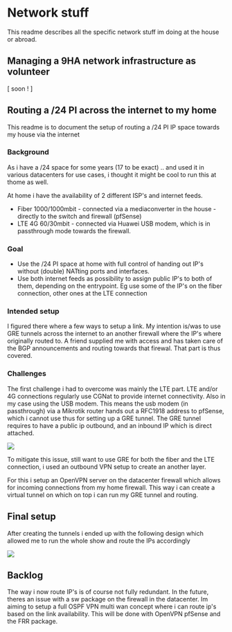 # Network stuff

This readme describes all the specific network stuff im doing at the house or abroad.

## Managing a 9HA network infrastructure as volunteer

[ soon ! ]

## Routing a /24 PI across the internet to my home

This readme is to document the setup of routing a /24 PI IP space towards my house via the internet

### Background

As i have a /24 space for some years (17 to be exact) .. and used it in various datacenters for use cases, i thought it might be cool to run this at thome as well. 

At home i have the availability of 2 different ISP's and internet feeds.

- Fiber 1000/1000mbit - connected via a mediaconverter in the house - directly to the switch and firewall (pfSense) 
- LTE 4G 60/30mbit - connected via Huawei USB modem, which is in passthrough mode towards the firewall.

### Goal

- Use the /24 PI space at home with full control of handing out IP's without (double) NATting ports and interfaces.
- Use both internet feeds as possibility to assign public IP's to both of them, depending on the entrypoint. Eg use some of the IP's on the fiber connection, other ones at the LTE connection

### Intended setup

I figured there where a few ways to setup a link. My intention is/was to use GRE tunnels across the internet to an another firewall where the IP's where originally routed to. A friend supplied me with access and has taken care of the BGP announcements and routing towards that firewal. That part is thus covered.

### Challenges

The first challenge i had to overcome was mainly the LTE part. LTE and/or 4G connections regularly use CGNat to provide internet connectivity. Also in my case using the USB modem. This means the usb modem (in passthrough) via a Mikrotik router hands out a RFC1918 address to pfSense, which i cannot use thus for setting up a GRE tunnel. The GRE tunnel requires to have a public ip outbound, and an inbound IP which is direct attached. 

<img src="https://imgur.com/0WMF3KT.jpg" />

To mitigate this issue, still want to use GRE for both the fiber and the LTE connection, i used an outbound VPN setup to create an another layer. 

For this i setup an OpenVPN server on the datacenter firewall which allows for incoming connections from my home firewall. This way i can create a virtual tunnel on which on top i can run my GRE tunnel and routing. 

## Final setup

After creating the tunnels i ended up with the following design which allowed me to run the whole show and route the IPs accordingly

<img src="https://imgur.com/Ygb8Fbq.jpg " /> 

## Backlog 

The way i now route IP's is of course not fully redundant. In the future, theres an issue with a sw package on the firewall in the datacenter. Im aiming to setup a full OSPF VPN multi wan concept where i can route ip's based on the link availability. This will be done with OpenVPN pfSense and the FRR package.

